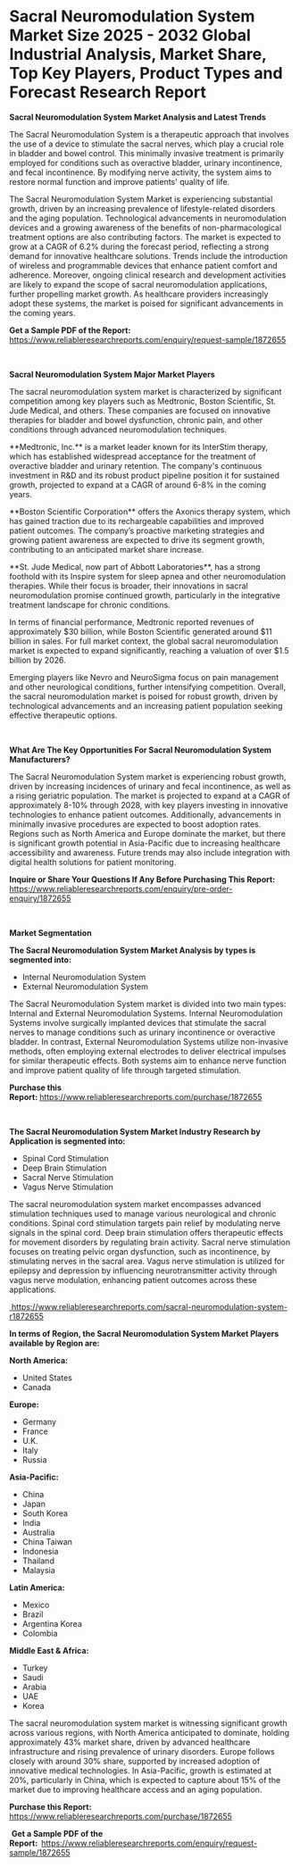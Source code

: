 <p><h1>Sacral Neuromodulation System Market Size 2025 - 2032 Global Industrial Analysis, Market Share, Top Key Players, Product Types and Forecast Research Report</h1></p><p><strong>Sacral Neuromodulation System Market Analysis and Latest Trends</strong></p>
<p><p>The Sacral Neuromodulation System is a therapeutic approach that involves the use of a device to stimulate the sacral nerves, which play a crucial role in bladder and bowel control. This minimally invasive treatment is primarily employed for conditions such as overactive bladder, urinary incontinence, and fecal incontinence. By modifying nerve activity, the system aims to restore normal function and improve patients' quality of life.</p><p>The Sacral Neuromodulation System Market is experiencing substantial growth, driven by an increasing prevalence of lifestyle-related disorders and the aging population. Technological advancements in neuromodulation devices and a growing awareness of the benefits of non-pharmacological treatment options are also contributing factors. The market is expected to grow at a CAGR of 6.2% during the forecast period, reflecting a strong demand for innovative healthcare solutions. Trends include the introduction of wireless and programmable devices that enhance patient comfort and adherence. Moreover, ongoing clinical research and development activities are likely to expand the scope of sacral neuromodulation applications, further propelling market growth. As healthcare providers increasingly adopt these systems, the market is poised for significant advancements in the coming years.</p></p>
<p><strong>Get a Sample PDF of the Report:&nbsp;</strong> <a href="https://www.reliableresearchreports.com/enquiry/request-sample/1872655?utm_campaign=9&utm_medium=2&utm_source=Github&utm_content=ia&utm_term=16042025&utm_id=sacral-neuromodulation-system">https://www.reliableresearchreports.com/enquiry/request-sample/1872655</a></p>
<p>&nbsp;</p>
<p><strong>Sacral Neuromodulation System Major Market Players</strong></p>
<p><p>The sacral neuromodulation system market is characterized by significant competition among key players such as Medtronic, Boston Scientific, St. Jude Medical, and others. These companies are focused on innovative therapies for bladder and bowel dysfunction, chronic pain, and other conditions through advanced neuromodulation techniques.</p><p>**Medtronic, Inc.** is a market leader known for its InterStim therapy, which has established widespread acceptance for the treatment of overactive bladder and urinary retention. The company's continuous investment in R&D and its robust product pipeline position it for sustained growth, projected to expand at a CAGR of around 6-8% in the coming years.</p><p>**Boston Scientific Corporation** offers the Axonics therapy system, which has gained traction due to its rechargeable capabilities and improved patient outcomes. The company’s proactive marketing strategies and growing patient awareness are expected to drive its segment growth, contributing to an anticipated market share increase.</p><p>**St. Jude Medical, now part of Abbott Laboratories**, has a strong foothold with its Inspire system for sleep apnea and other neuromodulation therapies. While their focus is broader, their innovations in sacral neuromodulation promise continued growth, particularly in the integrative treatment landscape for chronic conditions.</p><p>In terms of financial performance, Medtronic reported revenues of approximately $30 billion, while Boston Scientific generated around $11 billion in sales. For full market context, the global sacral neuromodulation market is expected to expand significantly, reaching a valuation of over $1.5 billion by 2026.</p><p>Emerging players like Nevro and NeuroSigma focus on pain management and other neurological conditions, further intensifying competition. Overall, the sacral neuromodulation market is poised for robust growth, driven by technological advancements and an increasing patient population seeking effective therapeutic options.</p></p>
<p>&nbsp;</p>
<p><strong>What Are The Key Opportunities For Sacral Neuromodulation System Manufacturers?</strong></p>
<p><p>The Sacral Neuromodulation System market is experiencing robust growth, driven by increasing incidences of urinary and fecal incontinence, as well as a rising geriatric population. The market is projected to expand at a CAGR of approximately 8-10% through 2028, with key players investing in innovative technologies to enhance patient outcomes. Additionally, advancements in minimally invasive procedures are expected to boost adoption rates. Regions such as North America and Europe dominate the market, but there is significant growth potential in Asia-Pacific due to increasing healthcare accessibility and awareness. Future trends may also include integration with digital health solutions for patient monitoring.</p></p>
<p><strong>Inquire or Share Your Questions If Any Before Purchasing This Report:</strong> <a href="https://www.reliableresearchreports.com/enquiry/pre-order-enquiry/1872655?utm_campaign=9&utm_medium=2&utm_source=Github&utm_content=ia&utm_term=16042025&utm_id=sacral-neuromodulation-system">https://www.reliableresearchreports.com/enquiry/pre-order-enquiry/1872655</a></p>
<p>&nbsp;</p>
<p><strong>Market Segmentation</strong></p>
<p><strong>The Sacral Neuromodulation System Market Analysis by types is segmented into:</strong></p>
<p><ul><li>Internal Neuromodulation System</li><li>External Neuromodulation System</li></ul></p>
<p><p>The Sacral Neuromodulation System market is divided into two main types: Internal and External Neuromodulation Systems. Internal Neuromodulation Systems involve surgically implanted devices that stimulate the sacral nerves to manage conditions such as urinary incontinence or overactive bladder. In contrast, External Neuromodulation Systems utilize non-invasive methods, often employing external electrodes to deliver electrical impulses for similar therapeutic effects. Both systems aim to enhance nerve function and improve patient quality of life through targeted stimulation.</p></p>
<p><strong>Purchase this Report:&nbsp;</strong><a href="https://www.reliableresearchreports.com/purchase/1872655?utm_campaign=9&utm_medium=2&utm_source=Github&utm_content=ia&utm_term=16042025&utm_id=sacral-neuromodulation-system">https://www.reliableresearchreports.com/purchase/1872655</a></p>
<p>&nbsp;</p>
<p><strong>The Sacral Neuromodulation System Market Industry Research by Application is segmented into:</strong></p>
<p><ul><li>Spinal Cord Stimulation</li><li>Deep Brain Stimulation</li><li>Sacral Nerve Stimulation</li><li>Vagus Nerve Stimulation</li></ul></p>
<p><p>The sacral neuromodulation system market encompasses advanced stimulation techniques used to manage various neurological and chronic conditions. Spinal cord stimulation targets pain relief by modulating nerve signals in the spinal cord. Deep brain stimulation offers therapeutic effects for movement disorders by regulating brain activity. Sacral nerve stimulation focuses on treating pelvic organ dysfunction, such as incontinence, by stimulating nerves in the sacral area. Vagus nerve stimulation is utilized for epilepsy and depression by influencing neurotransmitter activity through vagus nerve modulation, enhancing patient outcomes across these applications.</p></p>
<p><a href="https://www.reliableresearchreports.com/sacral-neuromodulation-system-r1872655?utm_campaign=9&utm_medium=2&utm_source=Github&utm_content=ia&utm_term=16042025&utm_id=sacral-neuromodulation-system">&nbsp;https://www.reliableresearchreports.com/sacral-neuromodulation-system-r1872655</a></p>
<p><strong>In terms of Region, the Sacral Neuromodulation System Market Players available by Region are:</strong></p>
<p>
    <p> <strong> North America: </strong>
        <ul>
            <li>United States</li>
            <li>Canada</li>
        </ul>
        </p> 
    <p> <strong> Europe: </strong>
        <ul>
            <li>Germany</li>
            <li>France</li>
            <li>U.K.</li>
            <li>Italy</li>
            <li>Russia</li>
        </ul>
        </p> 
    <p> <strong> Asia-Pacific: </strong>
        <ul>
            <li>China</li>
            <li>Japan</li>
            <li>South Korea</li>
            <li>India</li>
            <li>Australia</li>
            <li>China Taiwan</li>
            <li>Indonesia</li>
            <li>Thailand</li>
            <li>Malaysia</li>
        </ul>
        </p> 
    <p> <strong> Latin America: </strong>
        <ul>
            <li>Mexico</li>
            <li>Brazil</li>
            <li>Argentina Korea</li>
            <li>Colombia</li>
        </ul>
        </p> 
    <p> <strong> Middle East & Africa: </strong>
        <ul>
            <li>Turkey</li>
            <li>Saudi</li>
            <li>Arabia</li>
            <li>UAE</li>
            <li>Korea</li>
        </ul>
    </p>
    </p>
<p><p>The sacral neuromodulation system market is witnessing significant growth across various regions, with North America anticipated to dominate, holding approximately 43% market share, driven by advanced healthcare infrastructure and rising prevalence of urinary disorders. Europe follows closely with around 30% share, supported by increased adoption of innovative medical technologies. In Asia-Pacific, growth is estimated at 20%, particularly in China, which is expected to capture about 15% of the market due to improving healthcare access and an aging population.</p></p>
<p><strong>Purchase this Report: </strong><a href="https://www.reliableresearchreports.com/purchase/1872655?utm_campaign=9&utm_medium=2&utm_source=Github&utm_content=ia&utm_term=16042025&utm_id=sacral-neuromodulation-system">https://www.reliableresearchreports.com/purchase/1872655</a></p>
<p>&nbsp;<strong>Get a Sample PDF of the Report:&nbsp;&nbsp;</strong><a href="https://www.reliableresearchreports.com/enquiry/request-sample/1872655?utm_campaign=9&utm_medium=2&utm_source=Github&utm_content=ia&utm_term=16042025&utm_id=sacral-neuromodulation-system">https://www.reliableresearchreports.com/enquiry/request-sample/1872655</a></p>
<p><strong></strong></p>
<p><p></p><p></p><p></p></p>